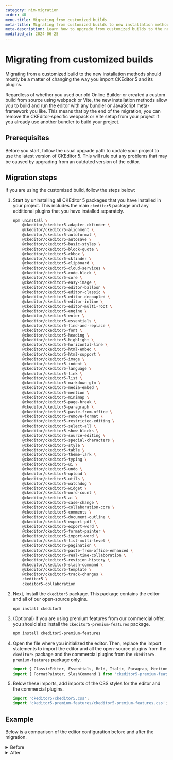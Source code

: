 ```yaml
---
category: nim-migration
order: 40
menu-title: Migrating from customized builds
meta-title: Migrating from customized builds to new installation methods | CKEditor 5 Documentation
meta-description: Learn how to upgrade from customized builds to the new installation methods.
modified_at: 2024-06-25
---
```


# Migrating from customized builds

Migrating from a customized build to the new installation methods should mostly be a matter of changing the way you import CKEditor&nbsp;5 and its plugins.

Regardless of whether you used our old Online Builder or created a custom build from source using webpack or Vite, the new installation methods allow you to build and run the editor with any bundler or JavaScript meta-framework you like. This means that by the end of the migration, you can remove the CKEditor-specific webpack or Vite setup from your project if you already use another bundler to build your project.

## Prerequisites

Before you start, follow the usual upgrade path to update your project to use the latest version of CKEditor&nbsp;5. This will rule out any problems that may be caused by upgrading from an outdated version of the editor.

## Migration steps

If you are using the customized build, follow the steps below:

1. Start by uninstalling all CKEditor&nbsp;5 packages that you have installed in your project. This includes the main `ckeditor5` package and any additional plugins that you have installed separately.

	```bash
	npm uninstall \
		@ckeditor/ckeditor5-adapter-ckfinder \
		@ckeditor/ckeditor5-alignment \
		@ckeditor/ckeditor5-autoformat \
		@ckeditor/ckeditor5-autosave \
		@ckeditor/ckeditor5-basic-styles \
		@ckeditor/ckeditor5-block-quote \
		@ckeditor/ckeditor5-ckbox \
		@ckeditor/ckeditor5-ckfinder \
		@ckeditor/ckeditor5-clipboard \
		@ckeditor/ckeditor5-cloud-services \
		@ckeditor/ckeditor5-code-block \
		@ckeditor/ckeditor5-core \
		@ckeditor/ckeditor5-easy-image \
		@ckeditor/ckeditor5-editor-balloon \
		@ckeditor/ckeditor5-editor-classic \
		@ckeditor/ckeditor5-editor-decoupled \
		@ckeditor/ckeditor5-editor-inline \
		@ckeditor/ckeditor5-editor-multi-root \
		@ckeditor/ckeditor5-engine \
		@ckeditor/ckeditor5-enter \
		@ckeditor/ckeditor5-essentials \
		@ckeditor/ckeditor5-find-and-replace \
		@ckeditor/ckeditor5-font \
		@ckeditor/ckeditor5-heading \
		@ckeditor/ckeditor5-highlight \
		@ckeditor/ckeditor5-horizontal-line \
		@ckeditor/ckeditor5-html-embed \
		@ckeditor/ckeditor5-html-support \
		@ckeditor/ckeditor5-image \
		@ckeditor/ckeditor5-indent \
		@ckeditor/ckeditor5-language \
		@ckeditor/ckeditor5-link \
		@ckeditor/ckeditor5-list \
		@ckeditor/ckeditor5-markdown-gfm \
		@ckeditor/ckeditor5-media-embed \
		@ckeditor/ckeditor5-mention \
		@ckeditor/ckeditor5-minimap \
		@ckeditor/ckeditor5-page-break \
		@ckeditor/ckeditor5-paragraph \
		@ckeditor/ckeditor5-paste-from-office \
		@ckeditor/ckeditor5-remove-format \
		@ckeditor/ckeditor5-restricted-editing \
		@ckeditor/ckeditor5-select-all \
		@ckeditor/ckeditor5-show-blocks \
		@ckeditor/ckeditor5-source-editing \
		@ckeditor/ckeditor5-special-characters \
		@ckeditor/ckeditor5-style \
		@ckeditor/ckeditor5-table \
		@ckeditor/ckeditor5-theme-lark \
		@ckeditor/ckeditor5-typing \
		@ckeditor/ckeditor5-ui \
		@ckeditor/ckeditor5-undo \
		@ckeditor/ckeditor5-upload \
		@ckeditor/ckeditor5-utils \
		@ckeditor/ckeditor5-watchdog \
		@ckeditor/ckeditor5-widget \
		@ckeditor/ckeditor5-word-count \
		@ckeditor/ckeditor5-ai \
		@ckeditor/ckeditor5-case-change \
		@ckeditor/ckeditor5-collaboration-core \
		@ckeditor/ckeditor5-comments \
		@ckeditor/ckeditor5-document-outline \
		@ckeditor/ckeditor5-export-pdf \
		@ckeditor/ckeditor5-export-word \
		@ckeditor/ckeditor5-format-painter \
		@ckeditor/ckeditor5-import-word \
		@ckeditor/ckeditor5-list-multi-level \
		@ckeditor/ckeditor5-pagination \
		@ckeditor/ckeditor5-paste-from-office-enhanced \
		@ckeditor/ckeditor5-real-time-collaboration \
		@ckeditor/ckeditor5-revision-history \
		@ckeditor/ckeditor5-slash-command \
		@ckeditor/ckeditor5-template \
		@ckeditor/ckeditor5-track-changes \
		ckeditor5 \
		ckeditor5-collaboration
	```

2. Next, install the `ckeditor5` package. This package contains the editor and all of our open-source plugins.

	```bash
	npm install ckeditor5
	```

3. (Optional) If you are using premium features from our commercial offer, you should also install the `ckeditor5-premium-features` package.

	```bash
	npm install ckeditor5-premium-features
	```

4. Open the file where you initialized the editor. Then, replace the import statements to import the editor and all the open-source plugins from the `ckeditor5` package and the commercial plugins from the `ckeditor5-premium-features` package only.

	```js
	import { ClassicEditor, Essentials, Bold, Italic, Paragrap, Mention } from 'ckeditor5';
	import { FormatPainter, SlashCommand } from 'ckeditor5-premium-features';
	```

5. Below these imports, add imports of the CSS styles for the editor and the commercial plugins.

	```js
	import 'ckeditor5/ckeditor5.css';
	import 'ckeditor5-premium-features/ckeditor5-premium-features.css';
	```

## Example

Below is a comparison of the editor configuration before and after the migration.

<details>
<summary>Before</summary>

```js
import { ClassicEditor as ClassicEditorBase } from '@ckeditor/ckeditor5-editor-classic';

import { Essentials } from '@ckeditor/ckeditor5-essentials';
import { CKFinderUploadAdapter } from '@ckeditor/ckeditor5-adapter-ckfinder';
import { Autoformat } from '@ckeditor/ckeditor5-autoformat';
import { Bold, Italic } from '@ckeditor/ckeditor5-basic-styles';
import { BlockQuote } from '@ckeditor/ckeditor5-block-quote';
import { CKBox } from '@ckeditor/ckeditor5-ckbox';
import { CKFinder } from '@ckeditor/ckeditor5-ckfinder';
import { EasyImage } from '@ckeditor/ckeditor5-easy-image';
import { Heading } from '@ckeditor/ckeditor5-heading';
import { Image, ImageCaption, ImageStyle, ImageToolbar, ImageUpload, PictureEditing } from '@ckeditor/ckeditor5-image';
import { Indent } from '@ckeditor/ckeditor5-indent';
import { Link } from '@ckeditor/ckeditor5-link';
import { List } from '@ckeditor/ckeditor5-list';
import { MediaEmbed } from '@ckeditor/ckeditor5-media-embed';
import { Paragraph } from '@ckeditor/ckeditor5-paragraph';
import { PasteFromOffice } from '@ckeditor/ckeditor5-paste-from-office';
import { Table, TableToolbar } from '@ckeditor/ckeditor5-table';
import { TextTransformation } from '@ckeditor/ckeditor5-typing';
import { CloudServices } from '@ckeditor/ckeditor5-cloud-services';

export default class ClassicEditor extends ClassicEditorBase {
	static builtinPlugins = [
		Essentials,
		CKFinderUploadAdapter,
		Autoformat,
		Bold,
		Italic,
		BlockQuote,
		CKBox,
		CKFinder,
		CloudServices,
		EasyImage,
		Heading,
		Image,
		ImageCaption,
		ImageStyle,
		ImageToolbar,
		ImageUpload,
		Indent,
		Link,
		List,
		MediaEmbed,
		Paragraph,
		PasteFromOffice,
		PictureEditing,
		Table,
		TableToolbar,
		TextTransformation
	];

	static defaultConfig = {
		toolbar: {
			items: [
				'undo', 'redo',
				'|', 'heading',
				'|', 'bold', 'italic',
				'|', 'link', 'uploadImage', 'insertTable', 'blockQuote', 'mediaEmbed',
				'|', 'bulletedList', 'numberedList', 'outdent', 'indent'
			]
		},
		image: {
			toolbar: [
				'imageStyle:inline',
				'imageStyle:block',
				'imageStyle:side',
				'|',
				'toggleImageCaption',
				'imageTextAlternative'
			]
		},
		table: {
			contentToolbar: [
				'tableColumn',
				'tableRow',
				'mergeTableCells'
			]
		},
		language: 'en'
	};
}
```
</details>

<details>
<summary>After</summary>

```js
import {
	ClassicEditor as ClassicEditorBase,
	Essentials,
	CKFinderUploadAdapter,
	Autoformat,
	Bold,
	Italic,
	BlockQuote,
	CKBox,
	CKFinder,
	EasyImage,
	Heading,
	Image,
	ImageCaption,
	ImageStyle,
	ImageToolbar,
	ImageUpload,
	PictureEditing,
	Indent,
	Link,
	List,
	MediaEmbed,
	Paragraph,
	PasteFromOffice,
	Table,
	TableToolbar,
	TextTransformation,
	CloudServices
} from 'ckeditor5';

import 'ckeditor5/ckeditor5.css';

export default class ClassicEditor extends ClassicEditorBase {
	static builtinPlugins = [
		Essentials,
		CKFinderUploadAdapter,
		Autoformat,
		Bold,
		Italic,
		BlockQuote,
		CKBox,
		CKFinder,
		CloudServices,
		EasyImage,
		Heading,
		Image,
		ImageCaption,
		ImageStyle,
		ImageToolbar,
		ImageUpload,
		Indent,
		Link,
		List,
		MediaEmbed,
		Paragraph,
		PasteFromOffice,
		PictureEditing,
		Table,
		TableToolbar,
		TextTransformation
	];

	static defaultConfig = {
		toolbar: {
			items: [
				'undo', 'redo',
				'|', 'heading',
				'|', 'bold', 'italic',
				'|', 'link', 'uploadImage', 'insertTable', 'blockQuote', 'mediaEmbed',
				'|', 'bulletedList', 'numberedList', 'outdent', 'indent'
			]
		},
		image: {
			toolbar: [
				'imageStyle:inline',
				'imageStyle:block',
				'imageStyle:side',
				'|',
				'toggleImageCaption',
				'imageTextAlternative'
			]
		},
		table: {
			contentToolbar: [
				'tableColumn',
				'tableRow',
				'mergeTableCells'
			]
		},
		language: 'en'
	};
}
```
</details>
